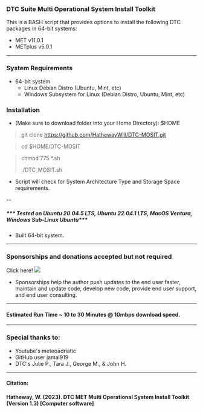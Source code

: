 ### DTC Suite Multi Operational System Install Toolkit
This is a BASH script that provides options to install the following DTC packages in 64-bit systems:

- MET v11.0.1
- METplus v5.0.1
---
### System Requirements
- 64-bit system
    - Linux Debian Distro (Ubuntu, Mint, etc)
    - Windows Subsystem for Linux (Debian Distro, Ubuntu, Mint, etc)


### Installation
- (Make sure to download folder into your Home Directory): $HOME


> git clone https://github.com/HathewayWill/DTC-MOSIT.git

> cd $HOME/DTC-MOSIT

> chmod 775 *.sh
>
> ./DTC_MOSIT.sh

- Script will check for System Architecture Type and Storage Space requirements.

--

  ##### *** Tested on Ubuntu 20.04.5 LTS,  Ubuntu 22.04.1 LTS, MacOS Ventura, Windows Sub-Linux Ubuntu***
- Built 64-bit system.

---

### Sponsorships and donations accepted but not required
Click here!
[![](https://img.shields.io/static/v1?label=Sponsor&message=%E2%9D%A4&logo=GitHub&color=%23fe8e86)](https://github.com/sponsors/HathewayWill)

- Sponsorships help the author push updates to the end user faster, maintain and update code, develop new code, provide end user support, and end user consulting.
---
#### Estimated Run Time ~ 10 to 30 Minutes @ 10mbps download speed.

---
### Special thanks to:
- Youtube's meteoadriatic
- GitHub user jamal919
- DTC's Julie P., Tara J., George M., & John H.
---
#### Citation:
#### Hatheway, W. (2023). DTC MET Multi Operational System Install Toolkit (Version 1.3) [Computer software]
